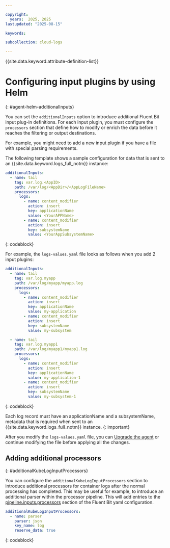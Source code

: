 ```yaml
---

copyright:
  years:  2025, 2025
lastupdated: "2025-08-15"

keywords:

subcollection: cloud-logs

---
```


{{site.data.keyword.attribute-definition-list}}


# Configuring input plugins by using Helm
{: #agent-helm-additionalInputs}

You can set the `additionalInputs` option to introduce additional Fluent Bit input plug-in definitions. For each input plugin, you must configure the `processors` section that define how to modify or enrich the data before it reaches the filtering or output destinations.

For example, you might need to add a new input plugin if you have a file with special parsing requirements.

The following template shows a sample configuration for data that is sent to an {{site.data.keyword.logs_full_notm}} instance:

```yaml
additionalInputs:
  - name: tail
    tag: var.log.<AppID>
    path: /var/log/<AppDir>/<AppLogFileName>
    processors:
      logs:
        - name: content_modifier
          action: insert
          key: applicationName
          value: <YourAPPName>
        - name: content_modifier
          action: insert
          key: subsystemName
          value: <YourAppSubsystemName>

```
{: codeblock}

For example, the `logs-values.yaml` file looks as follows when you add 2 input plugins:

```yaml
additionalInputs:
  - name: tail
    tag: var.log.myapp
    path: /var/log/myapp/myapp.log
    processors:
      logs:
        - name: content_modifier
          action: insert
          key: applicationName
          value: my-application
        - name: content_modifier
          action: insert
          key: subsystemName
          value: my-subsystem

  - name: tail
    tag: var.log.myapp1
    path: /var/log/myapp1/myapp1.log
    processors:
      logs:
        - name: content_modifier
          action: insert
          key: applicationName
          value: my-application-1
        - name: content_modifier
          action: insert
          key: subsystemName
          value: my-subsystem-1
```
{: codeblock}

Each log record must have an applicationName and a subsystemName, metadata that is required when sent to an {{site.data.keyword.logs_full_notm}} instance.
{: important}

After you modify the `logs-values.yaml` file, you can [Upgrade the agent](/docs/cloud-logs?topic=cloud-logs-agent-helm-update) or continue modifying the file before applying all the changes.



## Adding additional processors
{: #additionalKubeLogInputProcessors}


You can configure the `additionalKubeLogInputProcessors` section to introduce additional processors for container logs after the normal processing has completed.  This may be useful for example, to introduce an additional parser within the processor pipeline. This will add entries to the [pipeline.inputs.processors](https://docs.fluentbit.io/manual/administration/configuring-fluent-bit/yaml/pipeline-section) section of the Fluent Bit yaml configuration.



```yaml
additionalKubeLogInputProcessors:
  - name: parser
    parser: json
    key_name: log
    reserve_data: true
```
{: codeblock}
